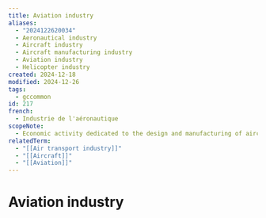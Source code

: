 ```yaml
---
title: Aviation industry
aliases:
  - "2024122620034"
  - Aeronautical industry
  - Aircraft industry
  - Aircraft manufacturing industry
  - Aviation industry
  - Helicopter industry
created: 2024-12-18
modified: 2024-12-26
tags:
  - gccommon
id: 217
french:
  - Industrie de l'aéronautique
scopeNote:
  - Economic activity dedicated to the design and manufacturing of aircraft.
relatedTerm:
  - "[[Air transport industry]]"
  - "[[Aircraft]]"
  - "[[Aviation]]"
---
```

# Aviation industry
